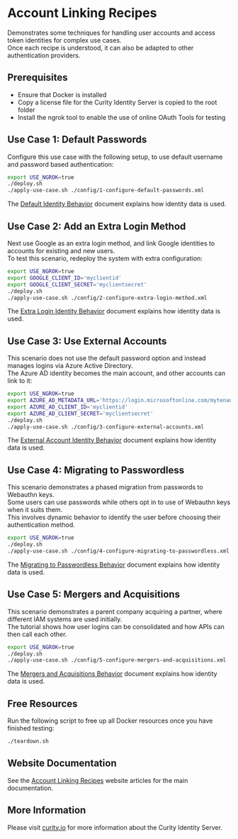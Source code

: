 # Account Linking Recipes

Demonstrates some techniques for handling user accounts and access token identities for complex use cases.\
Once each recipe is understood, it can also be adapted to other authentication providers.

## Prerequisites

- Ensure that Docker is installed 
- Copy a license file for the Curity Identity Server is copied to the root folder
- Install the ngrok tool to enable the use of online OAuth Tools for testing

## Use Case 1: Default Passwords

Configure this use case with the following setup, to use default username and password based authentication:

```bash
export USE_NGROK=true
./deploy.sh
./apply-use-case.sh ./config/1-configure-default-passwords.xml
```

The [Default Identity Behavior](doc/1-default-behavior.md) document explains how identity data is used.

## Use Case 2: Add an Extra Login Method

Next use Google as an extra login method, and link Google identities to accounts for existing and new users.\
To test this scenario, redeploy the system with extra configuration:

```bash
export USE_NGROK=true
export GOOGLE_CLIENT_ID='myclientid'
export GOOGLE_CLIENT_SECRET='myclientsecret'
./deploy.sh
./apply-use-case.sh ./config/2-configure-extra-login-method.xml
```

The [Extra Login Identity Behavior](doc/2-extra-login-behavior.md) document explains how identity data is used.

## Use Case 3: Use External Accounts

This scenario does not use the default password option and instead manages logins via Azure Active Directory.\
The Azure AD identity becomes the main account, and other accounts can link to it:

```bash
export USE_NGROK=true
export AZURE_AD_METADATA_URL='https://login.microsoftonline.com/mytenantid/v2.0/.well-known/openid-configuration'
export AZURE_AD_CLIENT_ID='myclientid'
export AZURE_AD_CLIENT_SECRET='myclientsecret'
./deploy.sh
./apply-use-case.sh ./config/3-configure-external-accounts.xml
```

The [External Account Identity Behavior](doc/3-external-account-behavior.md) document explains how identity data is used.

## Use Case 4: Migrating to Passwordless

This scenario demonstrates a phased migration from passwords to Webauthn keys.\
Some users can use passwords while others opt in to use of Webauthn keys when it suits them.\
This involves dynamic behavior to identify the user before choosing their authentication method.

```bash
export USE_NGROK=true
./deploy.sh
./apply-use-case.sh ./config/4-configure-migrating-to-passwordless.xml
```

The [Migrating to Passwordless Behavior](doc/4-migrating-to-passwordless-behavior.md) document explains how identity data is used.

## Use Case 5: Mergers and Acquisitions

This scenario demonstrates a parent company acquiring a partner, where different IAM systems are used initially.\
The tutorial shows how user logins can be consolidated and how APIs can then call each other.

```bash
export USE_NGROK=true
./deploy.sh
./apply-use-case.sh ./config/5-configure-mergers-and-acquisitions.xml
```

The [Mergers and Acquisitions Behavior](doc/5-mergers-and-acquisitions-behavior.md) document explains how identity data is used.

## Free Resources

Run the following script to free up all Docker resources once you have finished testing:

```bash
./teardown.sh
```

## Website Documentation

See the [Account Linking Recipes](https://curity.io/resources/learn/account-linking-recipes) website articles for the main documentation.

## More Information

Please visit [curity.io](https://curity.io/) for more information about the Curity Identity Server.


